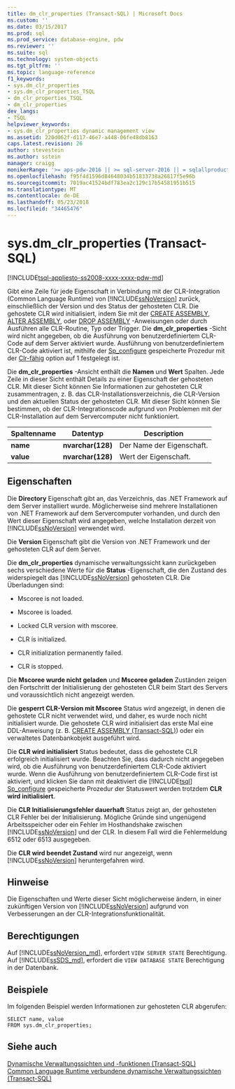 ```yaml
---
title: dm_clr_properties (Transact-SQL) | Microsoft Docs
ms.custom: ''
ms.date: 03/15/2017
ms.prod: sql
ms.prod_service: database-engine, pdw
ms.reviewer: ''
ms.suite: sql
ms.technology: system-objects
ms.tgt_pltfrm: ''
ms.topic: language-reference
f1_keywords:
- sys.dm_clr_properties
- sys.dm_clr_properties_TSQL
- dm_clr_properties_TSQL
- dm_clr_properties
dev_langs:
- TSQL
helpviewer_keywords:
- sys.dm_clr_properties dynamic management view
ms.assetid: 220d062f-d117-46e7-a448-06fe48db8163
caps.latest.revision: 26
author: stevestein
ms.author: sstein
manager: craigg
monikerRange: '>= aps-pdw-2016 || >= sql-server-2016 || = sqlallproducts-allversions'
ms.openlocfilehash: f95f4d1596d84648034b51833738a26817f5e96b
ms.sourcegitcommit: 7019ac41524bdf783ea2c129c17b54581951b515
ms.translationtype: MT
ms.contentlocale: de-DE
ms.lasthandoff: 05/23/2018
ms.locfileid: "34465476"
---
```

# <a name="sysdmclrproperties-transact-sql"></a>sys.dm_clr_properties (Transact-SQL)
[!INCLUDE[tsql-appliesto-ss2008-xxxx-xxxx-pdw-md](../../includes/tsql-appliesto-ss2008-xxxx-xxxx-pdw-md.md)]

  Gibt eine Zeile für jede Eigenschaft in Verbindung mit der CLR-Integration (Common Language Runtime) von [!INCLUDE[ssNoVersion](../../includes/ssnoversion-md.md)] zurück, einschließlich der Version und des Status der gehosteten CLR. Die gehostete CLR wird initialisiert, indem Sie mit der [CREATE ASSEMBLY](../../t-sql/statements/create-assembly-transact-sql.md), [ALTER ASSEMBLY](../../t-sql/statements/alter-assembly-transact-sql.md), oder [DROP ASSEMBLY](../../t-sql/statements/drop-assembly-transact-sql.md) -Anweisungen oder durch Ausführen alle CLR-Routine, Typ oder Trigger. Die **dm_clr_properties** -Sicht wird nicht angegeben, ob die Ausführung von benutzerdefiniertem CLR-Code auf dem Server aktiviert wurde. Ausführung von benutzerdefiniertem CLR-Code aktiviert ist, mithilfe der [Sp_configure](../../relational-databases/system-stored-procedures/sp-configure-transact-sql.md) gespeicherte Prozedur mit der [Clr-fähig](../../database-engine/configure-windows/clr-enabled-server-configuration-option.md) option auf 1 festgelegt ist.  
  
 Die **dm_clr_properties** -Ansicht enthält die **Namen** und **Wert** Spalten. Jede Zeile in dieser Sicht enthält Details zu einer Eigenschaft der gehosteten CLR. Mit dieser Sicht können Sie Informationen zur gehosteten CLR zusammentragen, z. B. das CLR-Installationsverzeichnis, die CLR-Version und den aktuellen Status der gehosteten CLR. Mit dieser Sicht können Sie bestimmen, ob der CLR-Integrationscode aufgrund von Problemen mit der CLR-Installation auf dem Servercomputer nicht funktioniert.  
  
|Spaltenname|Datentyp|Description|  
|-----------------|---------------|-----------------|  
|**name**|**nvarchar(128)**|Der Name der Eigenschaft.|  
|**value**|**nvarchar(128)**|Wert der Eigenschaft.|  
  
## <a name="properties"></a>Eigenschaften  
 Die **Directory** Eigenschaft gibt an, das Verzeichnis, das .NET Framework auf dem Server installiert wurde. Möglicherweise sind mehrere Installationen von .NET Framework auf dem Servercomputer vorhanden, und durch den Wert dieser Eigenschaft wird angegeben, welche Installation derzeit von [!INCLUDE[ssNoVersion](../../includes/ssnoversion-md.md)] verwendet wird.  
  
 Die **Version** Eigenschaft gibt die Version von .NET Framework und der gehosteten CLR auf dem Server.  
  
 Die **dm_clr_properties** dynamische verwaltungssicht kann zurückgeben sechs verschiedene Werte für die **Status** -Eigenschaft, die den Zustand des widerspiegelt das [!INCLUDE[ssNoVersion](../../includes/ssnoversion-md.md)] gehosteten CLR. Die Überladungen sind:  
  
-   Mscoree is not loaded.  
  
-   Mscoree is loaded.  
  
-   Locked CLR version with mscoree.  
  
-   CLR is initialized.  
  
-   CLR initialization permanently failed.  
  
-   CLR is stopped.  
  
 Die **Mscoree wurde nicht geladen** und **Mscoree geladen** Zuständen zeigen den Fortschritt der Initialisierung der gehosteten CLR beim Start des Servers und voraussichtlich nicht angezeigt werden.  
  
 Die **gesperrt CLR-Version mit Mscoree** Status wird angezeigt, in denen die gehostete CLR nicht verwendet wird, und daher, es wurde noch nicht initialisiert wurde. Die gehostete CLR wird initialisiert das erste Mal eine DDL-Anweisung (z. B. [CREATE ASSEMBLY &#40;Transact-SQL&#41;](../../t-sql/statements/create-assembly-transact-sql.md)) oder ein verwaltetes Datenbankobjekt ausgeführt wird.  
  
 Die **CLR wird initialisiert** Status bedeutet, dass die gehostete CLR erfolgreich initialisiert wurde. Beachten Sie, dass dadurch nicht angegeben wird, ob die Ausführung von benutzerdefiniertem CLR-Code aktiviert wurde. Wenn die Ausführung von benutzerdefiniertem CLR-Code first ist aktiviert, und klicken Sie dann mit deaktiviert die [!INCLUDE[tsql](../../includes/tsql-md.md)] [Sp_configure](../../relational-databases/system-stored-procedures/sp-configure-transact-sql.md) gespeicherte Prozedur der Statuswert werden trotzdem **CLR wird initialisiert**.  
  
 Die **CLR Initialisierungsfehler dauerhaft** Status zeigt an, der gehosteten CLR Fehler bei der Initialisierung. Mögliche Gründe sind ungenügend Arbeitsspeicher oder ein Fehler im Hosthandshake zwischen [!INCLUDE[ssNoVersion](../../includes/ssnoversion-md.md)] und der CLR. In diesem Fall wird die Fehlermeldung 6512 oder 6513 ausgegeben.  
  
 Die **CLR wird beendet Zustand** wird nur angezeigt, wenn [!INCLUDE[ssNoVersion](../../includes/ssnoversion-md.md)] heruntergefahren wird.  
  
## <a name="remarks"></a>Hinweise  
 Die Eigenschaften und Werte dieser Sicht möglicherweise ändern, in einer zukünftigen Version von [!INCLUDE[ssNoVersion](../../includes/ssnoversion-md.md)] aufgrund von Verbesserungen an der CLR-Integrationsfunktionalität.  
  
## <a name="permissions"></a>Berechtigungen  
  
Auf [!INCLUDE[ssNoVersion_md](../../includes/ssnoversion-md.md)], erfordert `VIEW SERVER STATE` Berechtigung.   
Auf [!INCLUDE[ssSDS_md](../../includes/sssds-md.md)], erfordert die `VIEW DATABASE STATE` Berechtigung in der Datenbank.   

## <a name="examples"></a>Beispiele  
 Im folgenden Beispiel werden Informationen zur gehosteten CLR abgerufen:  
  
```  
SELECT name, value   
FROM sys.dm_clr_properties;  
```  
  
## <a name="see-also"></a>Siehe auch  
 [Dynamische Verwaltungssichten und -funktionen &#40;Transact-SQL&#41;](~/relational-databases/system-dynamic-management-views/system-dynamic-management-views.md)   
 [Common Language Runtime verbundene dynamische Verwaltungssichten &#40;Transact-SQL&#41;](../../relational-databases/system-dynamic-management-views/common-language-runtime-related-dynamic-management-views-transact-sql.md)  
  
  
